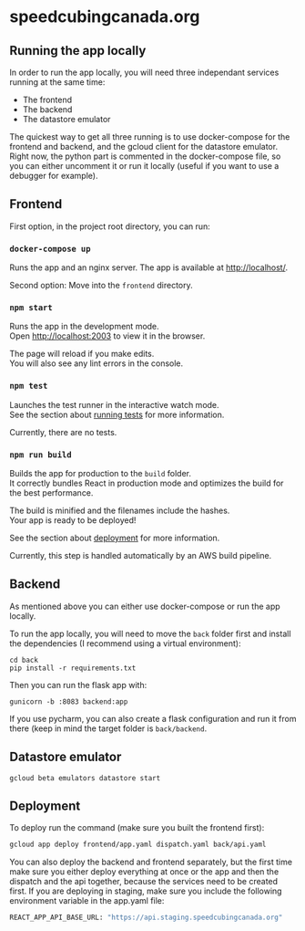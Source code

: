 # speedcubingcanada.org

## Running the app locally
In order to run the app locally, you will need three independant services running at the same time:
 - The frontend
 - The backend
 - The datastore emulator

The quickest way to get all three running is to use docker-compose for the frontend and backend, and the gcloud client for the datastore emulator.
Right now, the python part is commented in the docker-compose file, so you can either uncomment it or run it locally (useful if you want to use a debugger for example).
## Frontend
First option, in the project root directory, you can run:

### `docker-compose up`
Runs the app and an nginx server. The app is available at [http://localhost/](http://localhost/).

Second option:
Move into the `frontend` directory.

### `npm start`

Runs the app in the development mode.\
Open [http://localhost:2003](http://localhost:2003) to view it in the browser.

The page will reload if you make edits.\
You will also see any lint errors in the console.

### `npm test`

Launches the test runner in the interactive watch mode.\
See the section about [running tests](https://facebook.github.io/create-react-app/docs/running-tests) for more information.

Currently, there are no tests.

### `npm run build`

Builds the app for production to the `build` folder.\
It correctly bundles React in production mode and optimizes the build for the best performance.

The build is minified and the filenames include the hashes.\
Your app is ready to be deployed!

See the section about [deployment](https://facebook.github.io/create-react-app/docs/deployment) for more information.

Currently, this step is handled automatically by an AWS build pipeline.

## Backend
As mentioned above you can either use docker-compose or run the app locally.

To run the app locally, you will need to move the `back` folder first and install the dependencies (I recommend using a virtual environment):

```shell
cd back
pip install -r requirements.txt
```

Then you can run the flask app with:
```shell
gunicorn -b :8083 backend:app
```
If you use pycharm, you can also create a flask configuration and run it from there (keep in mind the target folder is `back/backend`.

## Datastore emulator

```shell
gcloud beta emulators datastore start
```

## Deployment

To deploy run the command (make sure you built the frontend first):

```sh
gcloud app deploy frontend/app.yaml dispatch.yaml back/api.yaml 
```

You can also deploy the backend and frontend separately, but the first time make sure you either deploy everything at once 
or the app and then the dispatch and the api together, because the services need to be created first.
If you are deploying in staging, make sure you include the following environment variable in the app.yaml file:

```sh
REACT_APP_API_BASE_URL: "https://api.staging.speedcubingcanada.org"
```
